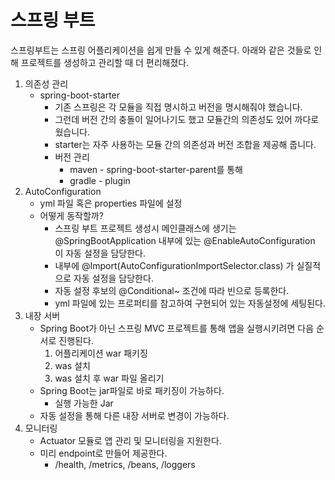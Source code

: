 # 스프링 부트

스프링부트는 스프링 어플리케이션을 쉽게 만들 수 있게 해준다.
아래와 같은 것들로 인해 프로젝트를 생성하고 관리할 때 더 편리해졌다.

1. 의존성 관리
   * spring-boot-starter
     * 기존 스프링은 각 모듈을 직접 명시하고 버전을 명시해줘야 했습니다.
     * 그런데 버전 간의 충돌이 일어나기도 했고 모듈간의 의존성도 있어 까다로웠습니다.
     * starter는 자주 사용하는 모듈 간의 의존성과 버전 조합을 제공해 줍니다.
     * 버전 관리
       * maven - spring-boot-starter-parent를 통해
       * gradle - plugin
2. AutoConfiguration
   * yml 파일 혹은 properties 파일에 설정
   * 어떻게 동작할까?
     * 스프링 부트 프로젝트 생성시 메인클래스에 생기는 @SpringBootApplication 내부에 있는 @EnableAutoConfiguration 이 자동 설정을 담당한다.
     * 내부에 @Import(AutoConfigurationImportSelector.class) 가 실질적으로 자동 설정을 담당한다.
     * 자동 설정 후보의 @Conditional~ 조건에 따라 빈으로 등록한다.
     * yml 파일에 있는 프로퍼티를 참고하여 구현되어 있는 자동설정에 세팅된다.
3. 내장 서버
   * Spring Boot가 아닌 스프링 MVC 프로젝트를 통해 앱을 실행시키려면 다음 순서로 진행된다.
     1. 어플리케이션 war 패키징
     2. was 설치
     3. was 설치 후 war 파일 올리기
   * Spring Boot는 jar파일로 바로 패키징이 가능하다.
     * 실행 가능한 Jar
   * 자동 설정을 통해 다른 내장 서버로 변경이 가능하다.
4. 모니터링
   * Actuator 모듈로 앱 관리 및 모니터링을 지원한다.
   * 미리 endpoint로 만들어 제공한다.
     * /health, /metrics, /beans, /loggers
